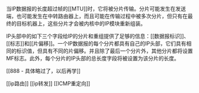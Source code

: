 当IP数据报的长度超过帧的[[MTU]]时，它将被分片传输。分片可能发生在发送端，也可能发生在中转路由器上，而且可能在传输过程中被多次分片，但只有在最终的目标机器上，这些分片才会被内核中的IP模块重新组装。

IP头部中的如下三个字段给IP的分片和重组提供了足够的信息：[[数据报标识]]、[[标志]]和[[片偏移]]。一个IP数据报的每个分片都具有自己的IP头部，它们具有相同的标识值，但具有不同的片偏移。并且除了最后一个分片外，其他分片都将设置MF标志。此外，每个分片的IP头部的总长度字段将被设置为该分片的长度。

[[888 - 具体略过了，以后再学]]

[[ip路由]]
[[ip转发]]
[[ICMP重定向]]